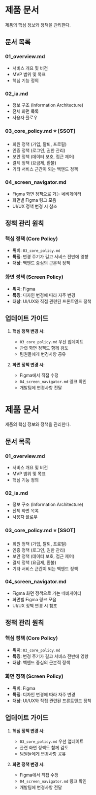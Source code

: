# 제품 문서

제품의 핵심 정보와 정책을 관리한다.

## 문서 목록

### 01_overview.md
- 서비스 개요 및 비전
- MVP 범위 및 목표
- 핵심 기능 정의

### 02_ia.md
- 정보 구조 (Information Architecture)
- 전체 화면 목록
- 사용자 플로우

### 03_core_policy.md ⭐ [SSOT]
- 회원 정책 (가입, 탈퇴, 프로필)
- 인증 정책 (로그인, 권한 관리)
- 보안 정책 (데이터 보호, 접근 제어)
- 결제 정책 (요금제, 환불)
- 기타 서비스 근간이 되는 백엔드 정책

### 04_screen_navigator.md
- Figma 화면 정책으로 가는 네비게이터
- 화면별 Figma 링크 모음
- UI/UX 정책 변경 시 참조

## 정책 관리 원칙

### 핵심 정책 (Core Policy)
- **위치**: `03_core_policy.md`
- **특징**: 변경 주기가 길고 서비스 전반에 영향
- **대상**: 백엔드 중심의 근본적 정책

### 화면 정책 (Screen Policy)
- **위치**: Figma
- **특징**: 디자인 변경에 따라 자주 변경
- **대상**: UI/UX와 직접 관련된 프론트엔드 정책

## 업데이트 가이드

1. **핵심 정책 변경 시**:
   - `03_core_policy.md` 우선 업데이트
   - 관련 화면 정책도 함께 검토
   - 팀원들에게 변경사항 공유

2. **화면 정책 변경 시**:
   - Figma에서 직접 수정
   - `04_screen_navigator.md` 링크 확인
   - 개발팀에 변경사항 전달
# 제품 문서

제품의 핵심 정보와 정책을 관리한다.

## 문서 목록

### 01_overview.md
- 서비스 개요 및 비전
- MVP 범위 및 목표
- 핵심 기능 정의

### 02_ia.md
- 정보 구조 (Information Architecture)
- 전체 화면 목록
- 사용자 플로우

### 03_core_policy.md ⭐ [SSOT]
- 회원 정책 (가입, 탈퇴, 프로필)
- 인증 정책 (로그인, 권한 관리)
- 보안 정책 (데이터 보호, 접근 제어)
- 결제 정책 (요금제, 환불)
- 기타 서비스 근간이 되는 백엔드 정책

### 04_screen_navigator.md
- Figma 화면 정책으로 가는 네비게이터
- 화면별 Figma 링크 모음
- UI/UX 정책 변경 시 참조

## 정책 관리 원칙

### 핵심 정책 (Core Policy)
- **위치**: `03_core_policy.md`
- **특징**: 변경 주기가 길고 서비스 전반에 영향
- **대상**: 백엔드 중심의 근본적 정책

### 화면 정책 (Screen Policy)
- **위치**: Figma
- **특징**: 디자인 변경에 따라 자주 변경
- **대상**: UI/UX와 직접 관련된 프론트엔드 정책

## 업데이트 가이드

1. **핵심 정책 변경 시**:
   - `03_core_policy.md` 우선 업데이트
   - 관련 화면 정책도 함께 검토
   - 팀원들에게 변경사항 공유

2. **화면 정책 변경 시**:
   - Figma에서 직접 수정
   - `04_screen_navigator.md` 링크 확인
   - 개발팀에 변경사항 전달
